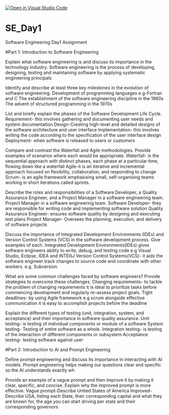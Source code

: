 [![Open in Visual Studio Code](https://classroom.github.com/assets/open-in-vscode-2e0aaae1b6195c2367325f4f02e2d04e9abb55f0b24a779b69b11b9e10269abc.svg)](https://classroom.github.com/online_ide?assignment_repo_id=15571579&assignment_repo_type=AssignmentRepo)
# SE_Day1
Software Engineering Day1 Assignment

#Part 1: Introduction to Software Engineering

Explain what software engineering is and discuss its importance in the technology industry.
Software engineering is the process of developing, designing, testing and maintaining software by applying systematic engineering principals

Identify and describe at least three key milestones in the evolution of software engineering.
Development of programming languages e.g-Fortran and C
The establishment of the software engineering discipline in the 1960s
The advent of structured programming in the 1970s

List and briefly explain the phases of the Software Development Life Cycle.
Requirement- this involves gathering and documenting user needs and system documentation
Design-Creating high-level and detailed designs of the software architecture and user interface
Implementation- this involves writing the code according to the specification of the user interface design 
Deployment- when software is released to users or customers 


Compare and contrast the Waterfall and Agile methodologies. Provide examples of scenarios where each would be appropriate.
Waterfall- is the sequential approach with distinct phases, each phase at a particular time, flowing down like a waterfall
Agile-it is an iterative and incremental approach focused on flexibility, collaboration, and responding to change
Scrum- is an agile framework emphasising small, self-organising teams working in short iterations called sprints.

Describe the roles and responsibilities of a Software Developer, a Quality Assurance Engineer, and a Project Manager in a software engineering team.
Project Manager in a software engineering team.
Software Developer- they are responsible for writing code and implementing software solution
Quality Assurance Engineer- ensures software quality by designing and executing test plans
Project Manager- Oversees the planning, execution, and delivery of software projects

Discuss the importance of Integrated Development Environments (IDEs) and Version Control Systems (VCS) in the software development process. Give examples of each.
Integrated Development Environments(IDEs) gives software engineers ability to write, debug, and testing code e.g Visual Studio, Eclipse, IDEA and INTElliJ
Version Control Systems(VCS)- it aids the software engineer  track changes to source code and coordinate with other workers. e.g. Subversion.

What are some common challenges faced by software engineers? Provide strategies to overcome these challenges.
Changing requirements- to tackle the problem of changing requirements it is ideal to prioritize tasks before commencing development and regularly re-assess project goals.
Tight deadlines- by using Agile framework e.g scrum alongside effective communication it is easy to accomplish projects before the deadline

Explain the different types of testing (unit, integration, system, and acceptance) and their importance in software quality assurance.
Unit testing- is testing of individual components or module of a software
System testing- Testing of entire software as a whole.
Integration testing- is testing of the interaction of different components or subsystem
Acceptance testing- testing software against user 


#Part 2: Introduction to AI and Prompt Engineering


Define prompt engineering and discuss its importance in interacting with AI models.
Prompt engineering helps making our questions clear and specific so the AI understands exactly wh

Provide an example of a vague prompt and then improve it by making it clear, specific, and concise. Explain why the improved prompt is more effective.
Vague prompt-Describe United States of America 
Improved- Describe USA, listing each State, their corresponding capital and what they are known for, the age you can start driving per state and their corresponding governors 
